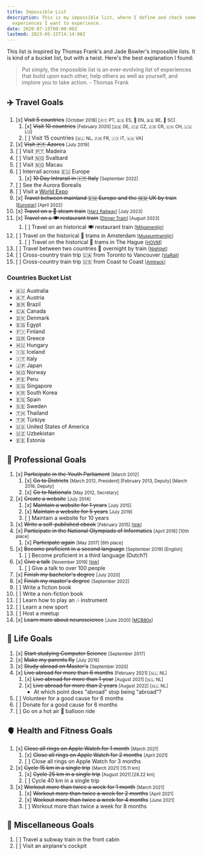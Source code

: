 ```yaml
---
title: Impossible List
description: This is my impossible list, where I define and check some major life
  experiences I want to experience.
date: 2020-07-15T00:00:00Z
lastmod: 2023-05-15T14:14:08Z
---
```


This list is inspired by Thomas Frank's and Jade Bowler's impossible lists. It is kind of a bucket list, but with a twist. Here's the best explanation I found:

> Put simply, the impossible list is an ever-evolving list of experiences that build upon each other, help others as well as yourself, and implore you to take action. - Thomas Frank

<!--more-->

## ✈️ Travel Goals

1. [x] ~~Visit 5 countries~~ <small>[October 2018] [🇵🇹 PT, 🇪🇸 ES, 🏴󠁧󠁢󠁥󠁮󠁧󠁿 EN, 🇧🇪 BE, 🏴󠁧󠁢󠁳󠁣󠁴󠁿 SC]</small>
   1. [x] ~~Visit 10 countries~~ <small>[February 2020] [🇩🇪 DE, 🇨🇿 CZ, 🇨🇷 CR, 🇨🇭 CH, 🇱🇺 LU]</small>
   2. [ ] Visit 15 countries <small>[🇳🇱 NL, 🇫🇷 FR, 🇮🇹 IT, 🇻🇦 VA]</small>
2. [x] ~~Visit 🇵🇹 Azores~~ <small>[July 2019]</small>
3. [ ] Visit 🇵🇹 Madeira
4. [ ] Visit 🇳🇴 Svalbard
5. [ ] Visit 🇲🇴 Macau
6. [ ] Interrail across 🇪🇺 Europe
   1. [x] ~~10 Day Intrarail in 🇮🇹 Italy~~ <small>[September 2022]</small>
8. [ ] See the Aurora Borealis
9.  [ ] Visit a [World Expo](https://en.wikipedia.org/wiki/World%27s_fair)
10. [x] ~~Travel between mainland 🇪🇺 Europe and the 🇬🇧 UK by train~~ <small>[[Eurostar](https://www.eurostar.com/)] [April 2022]</small>
11. [x] ~~Travel on a 🚂 steam train~~ <small>[[Harz Railway](https://en.wikipedia.org/wiki/Harz_Railway)] [July 2023]</small>
12. [x] ~~Travel on a 🍽️ restaurant train~~ <small>[[Dinner Train](https://dinnertrain.eu/)] [August 2023]</small>
    1.  [ ] Travel on an historical 🍽️ restaurant train <small>[[Miljoenenlijn](https://miljoenenlijn.nl/)]</small>
13. [ ] Travel on the historical 🚋 trams in Amsterdam <small>[[Museumtramlijn](https://www.museumtramlijn.org/)]</small>
    1.  [ ] Travel on the historical 🚋 trams in The Hague <small>[[HOVM](https://hovm.nl/)]</small>
14. [ ] Travel between two countries 🌙 overnight by train <small>[[Nightjet](https://www.nightjet.com/)]</small>
15. [ ] Cross-country train trip 🇨🇦 from Toronto to Vancouver <small>[[ViaRail](https://www.viarail.ca/en/explore-our-destinations/trains/rockies-and-pacific/toronto-vancouver-canadian)]</small>
16. [ ] Cross-country train trip 🇺🇸 from Coast to Coast <small>[[Amtrack](https://www.amtrakvacations.com/)]</small>

### Countries Bucket List

<div class="trips">

  - 🇦🇺 Australia
  - 🇦🇹 Austria
  - 🇧🇷 Brazil
  - 🇨🇦 Canada
  - 🇩🇰 Denmark
  - 🇪🇬 Egypt
  - 🇫🇮 Finland
  - 🇬🇷 Greece
  - 🇭🇺 Hungary
  - 🇮🇸 Iceland
  - 🇮🇹 Italy
  - 🇯🇵 Japan
  - 🇳🇴 Norway
  - 🇵🇪 Peru
  - 🇸🇬 Singapore
  - 🇰🇷 South Korea
  - 🇪🇸 Spain
  - 🇸🇪 Sweden
  - 🇹🇭 Thailand
  - 🇹🇷 Türkiye
  - 🇺🇸 United States of America <!-- Want to visit California, New York and Yellowstone. -->
  - 🇺🇿 Uzbekistan <!-- https://uzbekistan.travel/en/i/bukhara/ -->
  - 🇪🇪 Estonia

</div>

## 💼 Professional Goals

1. [x] ~~Participate in the Youth Parliament~~ <small>[March 2012]</small>
   1. [x] ~~Go to Districts~~ <small>[March 2012, President] [February 2013, Deputy] [March 2016, Deputy]</small>
   2. [x] ~~Go to Nationals~~ <small>[May 2012, Secretary]</small>
2.  [x] ~~Create a website~~ <small>[July 2014]</small>
    1. [x] ~~Maintain a website for 1 years~~ <small>[July 2015]</small>
    2. [x] ~~Maintain a website for 5 years~~ <small>[July 2019]</small>
    3. [ ] Maintain a website for 10 years
3. [x] ~~Write a self-published ebook~~ <small>[February 2015] [[link](https://cdn.hacdias.com/media/aprenda-a-programar.pdf)]</small>
4. [x] ~~Participate in the National Olympiads of Informatics~~ <small>[April 2016] [10th place]</small>
   1. [x] ~~Participate again~~ <small>[May 2017] [6th place]</small>
5. [x] ~~Become proficient in a second language~~ <small>[September 2019] [English]</small>
   1.  [ ] Become proficient in a third language (Dutch?)
6. [x] ~~Give a talk~~ <small>[November 2019] [[link](/2019/12/20/quick-dive-into-dweb-ipfs)]</small>
   1. [ ] Give a talk to over 100 people
7. [x] ~~Finish my bachelor's degree~~ <small>[July 2020]</small>
8. [x] ~~Finish my master's degree~~ <small>[September 2022]</small>
9.  [ ] Write a fiction book
10. [ ] Write a non-fiction book
11. [ ] Learn how to play an 🎶 instrument
12. [ ] Learn a new sport
13. [ ] Host a meetup
14. [x] ~~Learn more about neuroscience~~ <small>[June 2020] [[MCB80x](https://credentials.edx.org/credentials/7a9cfe11e16c41be9649a1c2f9398cbc/)]</small>

## 🦄 Life Goals

1. [x] ~~Start studying Computer Science~~ <small>[September 2017]</small>
2. [x] ~~Make my parents fly~~ <small>[July 2019]</small>
3. [x] ~~Study abroad on Master's~~ <small>[September 2020]</small>
4. [x] ~~Live abroad for more than 6 months~~ <small>[February 2021] [🇳🇱 NL]</small>
   1. [x] ~~Live abroad for more than 1 year~~ <small>[August 2021] [🇳🇱 NL]</small>
   2. [x] ~~Live abroad for more than 2 years~~ <small>[August 2022] [🇳🇱 NL]</small>
      - At which point does "abroad" stop being "abroad"?
5. [ ] Volunteer for a good cause for 6 months
6. [ ] Donate for a good cause for 6 months
7. [ ] Go on a hot air 🎈 balloon ride 

## 🫀 Health and Fitness Goals

1. [x] ~~Close all rings on Apple Watch for 1 month~~ <small>[March 2021]</small>
   1. [x] ~~Close all rings on Apple Watch for 2 months~~ <small>[April 2021]</small>
   2. [ ] Close all rings on Apple Watch for 3 months
2. [x] ~~Cycle 15 km in a single trip~~ <small>[March 2021] [15.11 km]</small>
   1. [x] ~~Cycle 25 km in a single trip~~ <small>[August 2021] [28.22 km]</small>
   2. [ ] Cycle 40 km in a single trip
3. [x] ~~Workout more than twice a week for 1 month~~ <small>[March 2021]</small>
    1. [x] ~~Workout more than twice a week for 2 months~~ <small>[April 2021]</small>
    2. [x] ~~Workout more than twice a week for 4 months~~ <small>[June 2021]</small>
    3. [ ] Workout more than twice a week for 8 months

## 🧶 Miscellaneous Goals

1. [ ] Travel a subway train in the front cabin
2. [ ] Visit an airplane's cockpit

<!--

## Other Achievements

- Highest GPA of Secondary School (18.1 out of 20) <small>[2017]</small>
- Highest National Exam Grade of Secondary School (19 out of 20) <small>[2017]</small>
- Highest GPA of 3rd Cycle (4.78 out of 5) <small>[2014]</small>
- Highest National Exam Grade of 3rd Cycle (100 out of 100) <small>[2014]</small>

-->
